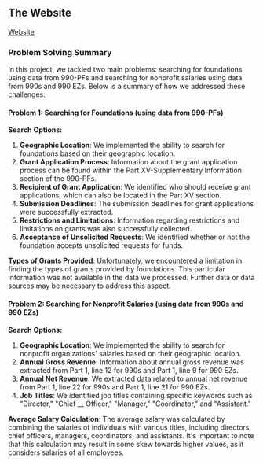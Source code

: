 ## The Website

[Website](https://opportunity-hack.vercel.app/nonprofits)

### Problem Solving Summary

In this project, we tackled two main problems: searching for foundations using data from 990-PFs and searching for nonprofit salaries using data from 990s and 990 EZs. Below is a summary of how we addressed these challenges:

#### Problem 1: Searching for Foundations (using data from 990-PFs)

**Search Options:**

1. **Geographic Location**: We implemented the ability to search for foundations based on their geographic location.
2. **Grant Application Process**: Information about the grant application process can be found within the Part XV-Supplementary Information section of the 990-PFs.
3. **Recipient of Grant Application**: We identified who should receive grant applications, which can also be located in the Part XV section.
4. **Submission Deadlines**: The submission deadlines for grant applications were successfully extracted.
5. **Restrictions and Limitations**: Information regarding restrictions and limitations on grants was also successfully collected.
6. **Acceptance of Unsolicited Requests**: We identified whether or not the foundation accepts unsolicited requests for funds.

**Types of Grants Provided**: Unfortunately, we encountered a limitation in finding the types of grants provided by foundations. This particular information was not available in the data we processed. Further data or data sources may be necessary to address this aspect.

#### Problem 2: Searching for Nonprofit Salaries (using data from 990s and 990 EZs)

**Search Options:**

1. **Geographic Location**: We implemented the ability to search for nonprofit organizations' salaries based on their geographic location.
2. **Annual Gross Revenue**: Information about annual gross revenue was extracted from Part 1, line 12 for 990s and Part 1, line 9 for 990 EZs.
3. **Annual Net Revenue**: We extracted data related to annual net revenue from Part 1, line 22 for 990s and Part 1, line 21 for 990 EZs.
4. **Job Titles**: We identified job titles containing specific keywords such as "Director," "Chief __ Officer," "Manager," "Coordinator," and "Assistant."

**Average Salary Calculation**: The average salary was calculated by combining the salaries of individuals with various titles, including directors, chief officers, managers, coordinators, and assistants. It's important to note that this calculation may result in some skew towards higher values, as it considers salaries of all employees.
